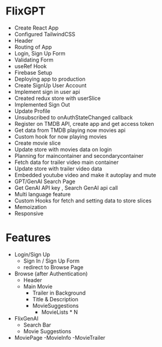 # FlixGPT

- Create React App
- Configured TailwindCSS
- Header
- Routing of App
- Login, Sign Up Form
- Validating Form
- useRef Hook
- Firebase Setup
- Deploying app to production
- Create SignUp User Account
- Implement sign in user api
- Created redux store with userSlice
- Implemented Sign Out
- Update Profile
- Unsubscribed to onAuthStateChanged callback
- Register on TMDB API, create app and get access token
- Get data from TMDB playing now movies api
- Custom hook for now playing movies
- Create movie slice
- Update store with movies data on login
- Planning for maincontainer and secondarycontainer 
- Fetch data for trailer video main container
- Update store with trailer video data
- Embedded youtube video and make it autoplay and mute
- GPT/GenAI Search Page
- Get GenAI API key , Search GenAI api call
- Multi language feature
- Custom Hooks for fetch and setting data to store slices
- Memoization
- Responsive

# Features
- Login/Sign Up
    - Sign In / Sign Up Form 
    - redirect to Browse Page
- Browse (after Authentication)
    - Header
    - Main Movie
        - Trailer in Background
        - Title & Description
        - MovieSuggestions
            - MovieLists * N
- FlixGenAI
    - Search Bar 
    - Movie Suggestions
- MoviePage
    -MovieInfo
    -MovieTrailer